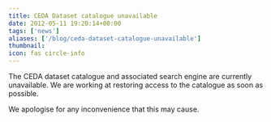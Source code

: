 ```yaml
---
title: CEDA Dataset catalogue unavailable
date: 2012-05-11 19:20:14+00:00
tags: ['news']
aliases: ['/blog/ceda-dataset-catalogue-unavailable']
thumbnail: 
icon: fas circle-info
---
```

The CEDA dataset catalogue and associated search engine are currently unavailable. We are working at restoring access to the catalogue as soon as possible.


We apologise for any inconvenience that this may cause.

